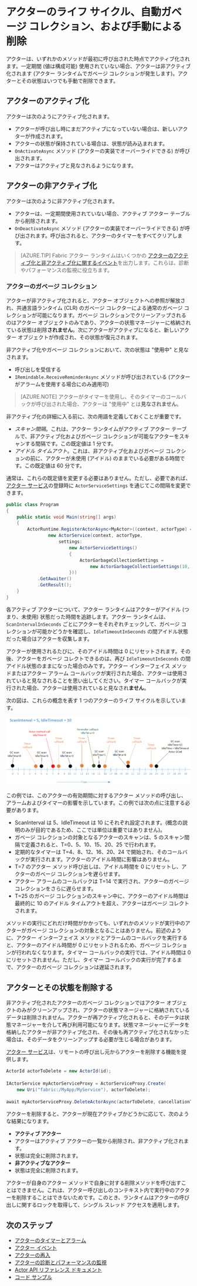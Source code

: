 <properties
   pageTitle="高信頼アクターのライフサイクル | Microsoft Azure"
   description="Service Fabric 高信頼アクターのライフ サイクル、ガベージ コレクション、およびアクターとその状態の手動による削除について説明します。"
   services="service-fabric"
   documentationCenter=".net"
   authors="amanbha"
   manager="timlt"
   editor="vturecek"/>

<tags
   ms.service="service-fabric"
   ms.devlang="dotnet"
   ms.topic="article"
   ms.tgt_pltfrm="NA"
   ms.workload="NA"
   ms.date="03/25/2016"
   ms.author="amanbha"/>


# アクターのライフ サイクル、自動ガベージ コレクション、および手動による削除
アクターは、いずれかのメソッドが最初に呼び出された時点でアクティブ化されます。一定期間 (値は構成可能) 使用されていない場合、アクターは非アクティブ化されます (アクター ランタイムでガベージ コレクションが発生します)。アクターとその状態はいつでも手動で削除できます。

## アクターのアクティブ化

アクターは次のようにアクティブ化されます。

- アクターが呼び出し時にまだアクティブになっていない場合は、新しいアクターが作成されます。
- アクターの状態が保持されている場合は、状態が読み込まれます。
- `OnActivateAsync` メソッド (アクターの実装でオーバーライドできる) が呼び出されます。
- アクターはアクティブと見なされるようになります。

## アクターの非アクティブ化

アクターは次のように非アクティブ化されます。

- アクターは、一定期間使用されていない場合、アクティブ アクター テーブルから削除されます。
- `OnDeactivateAsync` メソッド (アクターの実装でオーバーライドできる) が呼び出されます。呼び出されると、アクターのタイマーをすべてクリアします。

> [AZURE.TIP] Fabric アクター ランタイムはいくつかの [アクターのアクティブ化と非アクティブ化に関するイベント](service-fabric-reliable-actors-diagnostics.md#actor-activation-and-deactivation-events)を出力します。これらは、診断やパフォーマンスの監視に役立ちます。

### アクターのガベージ コレクション
アクターが非アクティブ化されると、アクター オブジェクトへの参照が解放され、共通言語ランタイム (CLR) のガベージ コレクターによる通常のガベージ コレクションが可能になります。ガベージ コレクションでクリーンアップされるのはアクター オブジェクトのみであり、アクターの状態マネージャーに格納されている状態は削除**されません**。次にアクターがアクティブになると、新しいアクター オブジェクトが作成され、その状態が復元されます。

非アクティブ化やガベージ コレクションにおいて、次の状態は "使用中" と見なされます。

- 呼び出しを受信する
- `IRemindable.ReceiveReminderAsync` メソッドが呼び出されている (アクターがアラームを使用する場合にのみ適用可)

> [AZURE.NOTE] アクターがタイマーを使用し、そのタイマーのコールバックが呼び出された場合、アクターは "使用中" とは**見なされません**。

非アクティブ化の詳細に入る前に、次の用語を定義しておくことが重要です。

- *スキャン間隔*。これは、アクター ランタイムがアクティブ アクター テーブルで、非アクティブ化およびガベージ コレクションが可能なアクターをスキャンする間隔です。この既定値は 1 分です。
- *アイドル タイムアウト*。これは、非アクティブ化およびガベージ コレクションの前に、アクターが未使用 (アイドル) のままでいる必要がある時間です。この既定値は 60 分です。

通常は、これらの既定値を変更する必要はありません。ただし、必要であれば、[アクター サービス](service-fabric-reliable-actors-platform.md)の登録時に `ActorServiceSettings` を通じてこの間隔を変更できます。

```csharp
public class Program
{
    public static void Main(string[] args)
    {
        ActorRuntime.RegisterActorAsync<MyActor>((context, actorType) =>
                new ActorService(context, actorType,
                    settings:
                        new ActorServiceSettings()
                        {
                            ActorGarbageCollectionSettings =
                                new ActorGarbageCollectionSettings(10, 2)
                        }))
            .GetAwaiter()
            .GetResult();
    }
}
```

各アクティブ アクターについて、アクター ランタイムはアクターがアイドル (つまり、未使用) 状態だった時間を追跡します。アクター ランタイムは、`ScanIntervalInSeconds` ごとにアクターをそれぞれチェックして、ガベージ コレクションが可能かどうかを確認し、`IdleTimeoutInSeconds` の間アイドル状態だった場合はアクターを収集します。

アクターが使用されるたびに、そのアイドル時間は 0 にリセットされます。その後、アクターをガベージ コレクトできるのは、再び `IdleTimeoutInSeconds` の間アイドル状態のままになった場合のみです。アクター インターフェイス メソッドまたはアクター アラーム コールバックが実行された場合、アクターは使用されていると見なされることを思い出してください。タイマー コールバックが実行された場合、アクターは使用されていると見なされ**ません**。

次の図は、これらの概念を表す 1 つのアクターのライフ サイクルを示しています。

![アイドル時間の例][1]

この例では、このアクターの有効期間に対するアクター メソッドの呼び出し、アラームおよびタイマーの影響を示しています。この例では次の点に注意する必要があります。

- ScanInterval は 5、IdleTimeout は 10 にそれぞれ設定されます。(概念の説明のみが目的であるため、ここでは単位は重要ではありません)。
- ガベージ コレクションの対象となるアクターのスキャンは、5 のスキャン間隔で定義されると、T=0、5、10、15、20、25 で行われます。
- 定期的なタイマーは T=4、8、12、16、20、24 で開始され、そのコールバックが実行されます。アクターのアイドル時間に影響はありません。
- T=7 のアクター メソッド呼び出しは、アイドル時間を 0 にリセットし、アクターのガベージ コレクションを遅らせます。
- アクター アラームのコールバックは T=14 で実行され、アクターのガベージ コレクションをさらに遅らせます。
- T=25 のガベージ コレクションのスキャン中に、アクターのアイドル時間は最終的に 10 のアイドル タイムアウトを超え、アクターはガベージ コレクトされます。

メソッドの実行にどれだけ時間がかかっても、いずれかのメソッドが実行中のアクターがガベージ コレクションの対象となることはありません。前述のように、アクター インターフェイス メソッドとアラームのコールバックを実行すると、アクターのアイドル時間が 0 にリセットされるため、ガベージ コレクションが行われなくなります。タイマー コールバックの実行では、アイドル時間は 0 にリセットされません。ただし、タイマー コールバックの実行が完了するまで、アクターのガベージ コレクションは遅延されます。

## アクターとその状態を削除する

非アクティブ化されたアクターのガベージ コレクションではアクター オブジェクトのみがクリーンアップされ、アクターの状態マネージャーに格納されているデータは削除されません。アクターが再アクティブ化されると、そのデータは状態マネージャーを介して再び利用可能になります。状態マネージャーにデータを格納したアクターが非アクティブ化され、その後も再アクティブ化されなかった場合は、そのデータをクリーンアップする必要が生じる場合があります。

[アクター サービス](service-fabric-reliable-actors-platform.md)は、リモートの呼び出し元からアクターを削除する機能を提供します。

```csharp
ActorId actorToDelete = new ActorId(id);

IActorService myActorServiceProxy = ActorServiceProxy.Create(
    new Uri("fabric:/MyApp/MyService"), actorToDelete);
            
await myActorServiceProxy.DeleteActorAsync(actorToDelete, cancellationToken)
```

アクターを削除すると、アクターが現在アクティブかどうかに応じて、次のような結果になります。
- **アクティブ アクター**
 - アクターはアクティブ アクターの一覧から削除され、非アクティブ化されます。
 - 状態は完全に削除されます。
- **非アクティブなアクター**
 - 状態は完全に削除されます。

アクターが自身のアクター メソッドで自身に対する削除メソッドを呼び出すことはできません。これは、アクター呼び出しのコンテキスト内で実行中のアクターを削除することはできないためです。このとき、ランタイムはアクターの呼び出しに関するロックを取得して、シングル スレッド アクセスを適用します。

## 次のステップ
 - [アクターのタイマーとアラーム](service-fabric-reliable-actors-timers-reminders.md)
 - [アクター イベント](service-fabric-reliable-actors-events.md)
 - [アクターの再入](service-fabric-reliable-actors-reentrancy.md)
 - [アクターの診断とパフォーマンスの監視](service-fabric-reliable-actors-diagnostics.md)
 - [Actor API リファレンス ドキュメント](https://msdn.microsoft.com/library/azure/dn971626.aspx)
 - [コード サンプル](https://github.com/Azure/servicefabric-samples)

 
<!--Image references-->
[1]: ./media/service-fabric-reliable-actors-lifecycle/garbage-collection.png

<!---HONumber=AcomDC_0406_2016-->